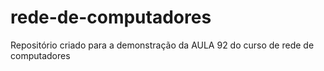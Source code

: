 # rede-de-computadores
Repositório criado para a demonstração da AULA 92 do curso de rede de computadores
